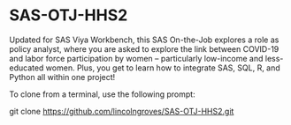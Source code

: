 # SAS-OTJ-HHS2
Updated for SAS Viya Workbench, this SAS On-the-Job explores a role as policy analyst, where you are asked to explore the link between COVID-19 and labor force participation by women – particularly low-income and less-educated women. Plus, you get to learn how to integrate SAS, SQL, R, and Python all within one project!

To clone from a terminal, use the following prompt:

git clone https://github.com/lincolngroves/SAS-OTJ-HHS2.git
